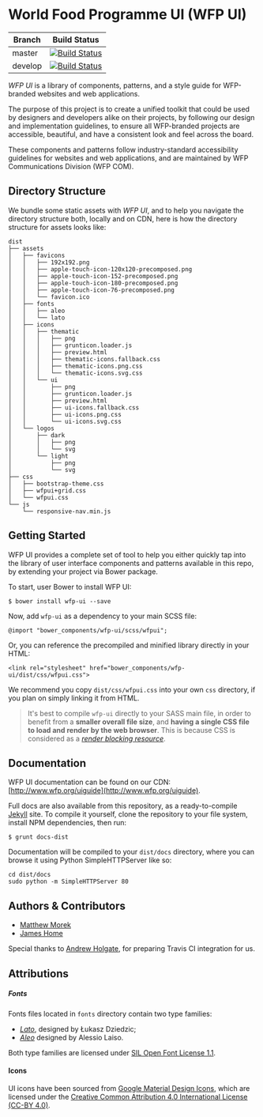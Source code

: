 # World Food Programme UI (WFP UI)

Branch  | Build Status
--------|-------------
master  | [![Build Status](https://travis-ci.org/wfp/ui.svg?branch=master)](https://travis-ci.org/wfp/ui)
develop | [![Build Status](https://travis-ci.org/wfp/ui.svg?branch=develop)](https://travis-ci.org/wfp/ui)

_WFP UI_ is a library of components, patterns, and a style guide for WFP-branded websites and web applications.

The purpose of this project is to create a unified toolkit that could be used by designers and developers alike on their projects, by following our design and implementation guidelines, to ensure all WFP-branded projects are accessible, beautiful, and have a consistent look and feel across the board.

These components and patterns follow industry-standard accessibility guidelines for websites and web applications, and are maintained by WFP Communications Division (WFP COM).

## Directory Structure
We bundle some static assets with _WFP UI_, and to help you navigate the directory structure both, locally and on CDN, here is how the directory structure for assets looks like:

```
dist
├── assets
│   ├── favicons
│   │   ├── 192x192.png
│   │   ├── apple-touch-icon-120x120-precomposed.png
│   │   ├── apple-touch-icon-152-precomposed.png
│   │   ├── apple-touch-icon-180-precomposed.png
│   │   ├── apple-touch-icon-76-precomposed.png
│   │   └── favicon.ico
│   ├── fonts
│   │   ├── aleo
│   │   └── lato
│   ├── icons
│   │   ├── thematic
│   │   │   ├── png
│   │   │   ├── grunticon.loader.js
│   │   │   ├── preview.html
│   │   │   ├── thematic-icons.fallback.css
│   │   │   ├── thematic-icons.png.css
│   │   │   └── thematic-icons.svg.css
│   │   └── ui
│   │       ├── png
│   │       ├── grunticon.loader.js
│   │       ├── preview.html
│   │       ├── ui-icons.fallback.css
│   │       ├── ui-icons.png.css
│   │       └── ui-icons.svg.css
│   └── logos
│       ├── dark
│       │   ├── png
│       │   └── svg
│       └── light
│           ├── png
│           └── svg
├── css
│   ├── bootstrap-theme.css
│   ├── wfpui+grid.css
│   └── wfpui.css
└── js
    └── responsive-nav.min.js
```

## Getting Started
WFP UI provides a complete set of tool to help you either quickly tap into the library of user interface components and patterns available in this repo, by extending your project via Bower package.

To start, user Bower to install WFP UI:

```
$ bower install wfp-ui --save
```

Now, add `wfp-ui` as a dependency to your main SCSS file:

```
@import "bower_components/wfp-ui/scss/wfpui";
```

Or, you can reference the precompiled and minified library directly in your HTML:

```
<link rel="stylesheet" href="bower_components/wfp-ui/dist/css/wfpui.css">
```

We recommend you copy `dist/css/wfpui.css` into your own `css` directory, if you plan on simply linking it from HTML.

> It's best to compile `wfp-ui` directly to your SASS main file, in order to benefit from a **smaller overall file size**, and **having a single CSS file to load and render by the web browser**.
> This is because CSS is considered as a [_render blocking resource_](https://developers.google.com/web/fundamentals/performance/critical-rendering-path/render-blocking-css).

## Documentation
WFP UI documentation can be found on our CDN: [http://www.wfp.org/uiguide](http://www.wfp.org/uiguide).

Full docs are also available from this repository, as a ready-to-compile [Jekyll](https://github.com/jekyll/jekyll) site. To compile it yourself, clone the repository to your file system, install NPM dependencies, then run:

```
$ grunt docs-dist
```

Documentation will be compiled to your `dist/docs` directory, where you can browse it using Python SimpleHTTPServer like so:

```
cd dist/docs
sudo python -m SimpleHTTPServer 80
```

## Authors & Contributors
- [Matthew Morek](https://github.com/matthewmorek)
- [James Home](https://github.com/jrah)

Special thanks to [Andrew Holgate](https://github.com/andrewholgate), for preparing Travis CI integration for us.

## Attributions

##### Fonts
Fonts files located in `fonts` directory contain two type families:

- [*Lato*](https://www.google.com/fonts/specimen/Lato), designed by Łukasz Dziedzic;
- [*Aleo*](http://www.fontfabric.com/aleo-free-font/) designed by Alessio Laiso.

Both type families are licensed under [SIL Open Font License 1.1](http://scripts.sil.org/OFL).

#### Icons
UI icons have been sourced from [Google Material Design Icons](https://github.com/google/material-design-icons), which are licensed under the [Creative Common Attribution 4.0 International License (CC-BY 4.0)](http://creativecommons.org/licenses/by/4.0/).
